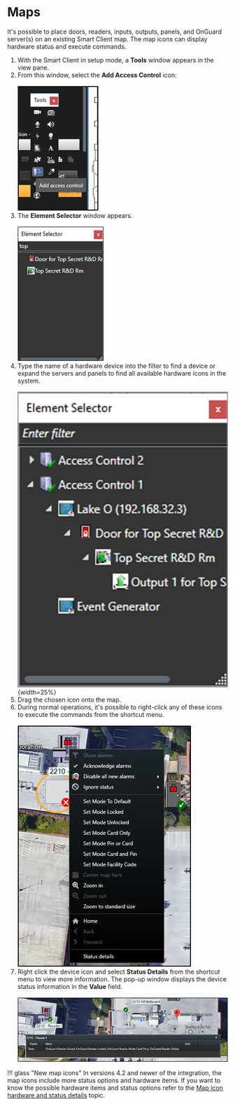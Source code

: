 # Maps

It's possible to place doors, readers, inputs, outputs, panels, and OnGuard server(s) on an existing Smart Client map. The map icons can display hardware status and execute commands.

1. With the Smart Client in setup mode, a **Tools** window appears in the view pane.
2. From this window, select the **Add Access Control** icon:</br>
    </br>
    ![AddACIcon](img/MapIconAddAC.png)
3. The **Element Selector** window appears.</br>
    </br>
    ![ElementSelector](img/SCFeatures_13.png)
4. Type the name of a hardware device into the filter to find a device or expand the servers and panels to find all available hardware icons in the system.</br>
    </br>
    ![MapElement](img/NGDMapElementExpand.png){width=25%}
5. Drag the chosen icon onto the map.
6. During normal operations, it's possible to right-click any of these icons to execute the commands from the shortcut menu.</br>
    </br>
    ![ShortCutIcon](img/MapCommands.png)
7. Right click the device icon and select **Status Details** from the shortcut menu to view more information. The pop-up window displays the device status information in the **Value** field.</br>
    </br>
    ![MapIconStatus](img/MapStatusFields.png)

!!! glass "New map icons"
    In versions 4.2 and newer of the integration, the map icons include more status options and hardware items. If you want to know the possible hardware items and status options refer to the [Map icon hardware and status details](/SCFeatures/MapIconRef/) topic.